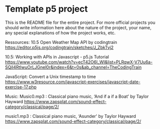 # Template p5 project

This is the README file for the entire project. For more official projects you should write information here about the nature of the project, your name, any special explanations of how the project works, etc.

Ressources:
10.5 Open Weather Map API by codingtrain
https://editor.p5js.org/codingtrain/sketches/J_ZbkTvj2

10.5: Working with APIs in Javascript - p5.js Tutorial
https://www.youtube.com/watch?v=ecT42O6I_WI&list=PLRqwX-V7Uu6a-SQiI4RtIwuOrLJGnel0r&index=6&t=0s&ab_channel=TheCodingTrain

JavaScript: Convert a Unix timestamp to time
https://www.w3resource.com/javascript-exercises/javascript-date-exercise-17.php

Music:
Music0.mp3 :
Classical piano music, ‘And if a if a Boat' by Taylor Hayward
https://www.zapsplat.com/sound-effect-category/classical/page/2/

music1.mp3 :
Classical piano music, ‘Asunder' by Taylor Hayward
https://www.zapsplat.com/sound-effect-category/classical/page/2/

